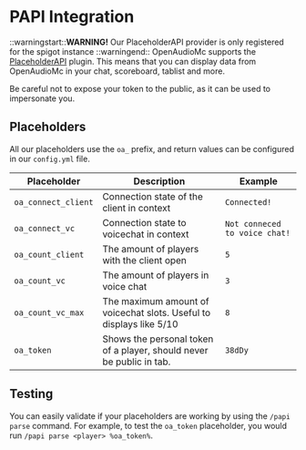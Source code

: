 [//]: # (TITLE:PlaceholderAPI Integration)
[//]: # (ICON:fas fa-sliders-h)
[//]: # (DESCRIPTION:Hooking into PAPI with OpenAudioMc)
[//]: # (TAGS:papi,placeholders,configs,technical)

# PAPI Integration
::warningstart::<strong>WARNING!</strong> Our PlaceholderAPI provider is only registered for the spigot instance ::warningend::
OpenAudioMc supports the [PlaceholderAPI](https://www.spigotmc.org/resources/placeholderapi.6245/) plugin. This means that you can display data from OpenAudioMc in your chat, scoreboard, tablist and more.

Be careful not to expose your token to the public, as it can be used to impersonate you.

## Placeholders
All our placeholders use the `oa_` prefix, and return values can be configured in our `config.yml` file.

| Placeholder         | Description                                                          | Example                       |
|---------------------|----------------------------------------------------------------------|-------------------------------|
| `oa_connect_client` | Connection state of the client in context                            | `Connected!`                  |
| `oa_connect_vc`     | Connection state to voicechat in context                             | `Not conneced to voice chat!` |
| `oa_count_client`   | The amount of players with the client open                           | `5`                           |
| `oa_count_vc`       | The amount of players in voice chat                                  | `3`                           |
| `oa_count_vc_max`   | The maximum amount of voicechat slots. Useful to displays like 5/10  | `8`                           |
| `oa_token`          | Shows the personal token of a player, should never be public in tab. | `38dDy`                       |

## Testing
You can easily validate if your placeholders are working by using the `/papi parse` command. For example, to test the `oa_token` placeholder, you would run `/papi parse <player> %oa_token%`.